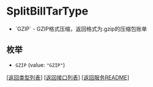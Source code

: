 # SplitBillTarType

  * &#x60;GZIP&#x60; - GZIP格式压缩，返回格式为.gzip的压缩包账单

## 枚举


* `GZIP` (value: `"GZIP"`)


[\[返回类型列表\]](README.md#类型列表)
[\[返回接口列表\]](README.md#接口列表)
[\[返回服务README\]](README.md)


